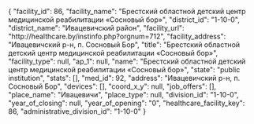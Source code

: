 {
    "facility_id": 86,
    "facility_name": "Брестский областной детский центр медицинской реабилитации «Сосновый бор»",
    "district_id": "1-10-0",
    "district_name": "Ивацевичский район",
    "facility_url": "http:\/\/healthcare.by\/instinfo.php?orgnum=712",
    "facility_address": "Ивацевичский р-н, п. Сосновый Бор",
    "title": "Брестский областной детский центр медицинской реабилитации «Сосновый бор»",
    "facility_type": null,
    "ap_1": null,
    "name": "Брестский областной детский центр медицинской реабилитации «Сосновый бор»",
    "state": "public institution",
    "stats": [],
    "med_id": 92,
    "address": "Ивацевичский р-н, п. Сосновый Бор",
    "devices": [],
    "coord_x_y": null,
    "job_offers": [],
    "place_name": "Ивацевичи",
    "place_type": null,
    "division_id": "1-10-0",
    "year_of_closing": null,
    "year_of_opening": "0",
    "healthcare_facility_key": 86,
    "administrative_division_id": "1-10-0"
}